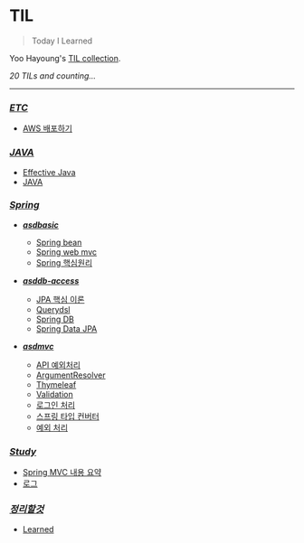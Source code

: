 # TIL
> Today I Learned

Yoo Hayoung's [TIL collection](https://github.com/YooHayoung/TIL).

*20 TILs and counting...*

---


### [***ETC***](ETC)

  - [AWS 배포하기](/home/runner/work/TIL/TIL/ETC/AWS_배포하기.md)

### [***JAVA***](JAVA)

  - [Effective Java](/home/runner/work/TIL/TIL/JAVA/Effective_Java.md)
  - [JAVA](/home/runner/work/TIL/TIL/JAVA/JAVA.md)

### [***Spring***](Spring)

  - [***asdbasic***](/home/runner/work/TIL/TIL/Spring/basic)

    - [Spring bean](/home/runner/work/TIL/TIL/Spring/basic/Spring-bean.md)
    - [Spring web mvc](/home/runner/work/TIL/TIL/Spring/basic/Spring-web-mvc.md)
    - [Spring 핵심원리](/home/runner/work/TIL/TIL/Spring/basic/Spring-핵심원리.md)

  - [***asddb-access***](/home/runner/work/TIL/TIL/Spring/db-access)

    - [JPA 핵심 이론](/home/runner/work/TIL/TIL/Spring/db-access/JPA-핵심-이론.md)
    - [Querydsl](/home/runner/work/TIL/TIL/Spring/db-access/Querydsl.md)
    - [Spring DB](/home/runner/work/TIL/TIL/Spring/db-access/Spring-DB.md)
    - [Spring Data JPA](/home/runner/work/TIL/TIL/Spring/db-access/Spring-Data-JPA.md)

  - [***asdmvc***](/home/runner/work/TIL/TIL/Spring/mvc)

    - [API 예외처리](/home/runner/work/TIL/TIL/Spring/mvc/API-예외처리.md)
    - [ArgumentResolver](/home/runner/work/TIL/TIL/Spring/mvc/ArgumentResolver.md)
    - [Thymeleaf](/home/runner/work/TIL/TIL/Spring/mvc/Thymeleaf.md)
    - [Validation](/home/runner/work/TIL/TIL/Spring/mvc/Validation.md)
    - [로그인 처리](/home/runner/work/TIL/TIL/Spring/mvc/로그인-처리.md)
    - [스프링 타입 컨버터](/home/runner/work/TIL/TIL/Spring/mvc/스프링-타입-컨버터.md)
    - [예외 처리](/home/runner/work/TIL/TIL/Spring/mvc/예외-처리.md)

### [***Study***](Study)

  - [Spring MVC 내용 요약](/home/runner/work/TIL/TIL/Study/Spring_MVC_내용_요약.md)
  - [로그](/home/runner/work/TIL/TIL/Study/로그.md)

### [***정리할것***](정리할것)

  - [Learned](/home/runner/work/TIL/TIL/정리할것/Learned.md)


